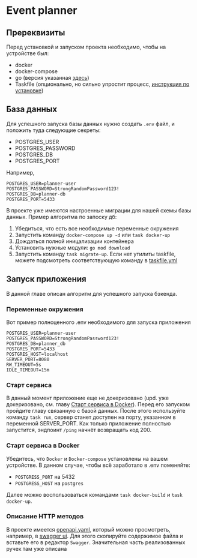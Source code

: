 # Event planner

## Пререквизиты

Перед установкой и запуском проекта необходимо, чтобы на устройстве был:

- docker
- docker-compose
- go (версия указанная [здесь](/server/go.mod))
- Taskfile (опционально, но сильно упростит процесс, [инструкция по установке](https://taskfile.dev/installation/))

## База данных

Для успешного запуска базы данных нужно создать `.env` файл, и положить туда следующие секреты:

- POSTGRES_USER
- POSTGRES_PASSWORD
- POSTGRES_DB
- POSTGRES_PORT

Например,

```env
POSTGRES_USER=planner-user
POSTGRES_PASSWORD=StrongRandomPassword123!
POSTGRES_DB=planner-db
POSTGRES_PORT=5433
```

В проекте уже имеются настроенные миграции для нашей схемы базы данных. Пример алгоритма по запоску дб:

1. Убедиться, что есть все необходимые переменные окружения
2. Запустить команду `docker-compose up -d` или `task docker-up`
3. Дождаться полной иницализации контейнера
4. Установить нужные модули: `go mod download`
5. Запустить команду `task migrate-up`. Если нет утилиты taskfile, можете подсмотреть соответствующую команду в [taskfile.yml](/server/Taskfile.yml)

## Запуск приложения 

В данной главе описан алгоритм для успешного запуска бэкенда. 

### Переменные окружения 

Вот пример полноценного .env необходимого для запуска приложения

```env
POSTGRES_USER=planner-user
POSTGRES_PASSWORD=StrongRandomPassword123!
POSTGRES_DB=planner_db
POSTGRES_PORT=5433
POSTGRES_HOST=localhost
SERVER_PORT=8080
RW_TIMEOUT=5s
IDLE_TIMEOUT=15m
```

### Старт сервиса

В данный момент приложение еще не докеризовано (upd. уже докеризовано, см. главу [Старт сервиса в Docker](#старт-сервиса-в-docker)). Перед его запуском пройдите главу связанную с базой данных. После этого используйте команду `task run`,
сервер станет доступен на порту, указанном в переменной SERVER_PORT. Как только приложение полностью запустится, эндпоинт `/ping` начнёт возвращать код 200.


### Старт сервиса в Docker

Убедитесь, что `Docker` и `Docker-compose` установлены на вашем устройстве. В данном случае, чтобы всё заработало в .env поменяйте:

- `POSTGRESS_PORT` на 5432
- `POSTGRESS_HOST` на `postgres`

Далее можно воспользоваться командами `task docker-build` и `task docker-up`.

### Описание HTTP методов

В проекте имеется [openapi.yaml](/server/openapi.yaml), который можно просмотреть, например, в [swagger ui](https://editor.swagger.io/). Для этого скопируйте содержимое файла и вставьте его в редактор `Swagger`. Значительная часть реализованных ручек там уже описана
